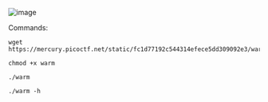 
![image](https://github.com/Priyanshi0912/picoCTF/assets/101731203/19ad273f-5f50-4a70-baf7-ed9a4e2987b4)


Commands:

```
wget https://mercury.picoctf.net/static/fc1d77192c544314efece5dd309092e3/warm
```

```
chmod +x warm
```

```
./warm
```
```
./warm -h
```

